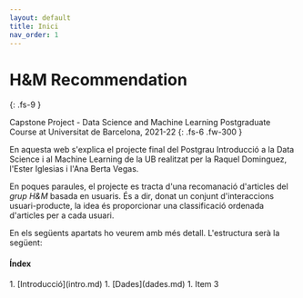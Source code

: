 ```yaml
---
layout: default
title: Inici
nav_order: 1
---
```


# H&M Recommendation
{: .fs-9 }

Capstone Project - Data Science and Machine Learning Postgraduate Course at Universitat de Barcelona, 2021-22
{: .fs-6 .fw-300 }

En aquesta web s'explica el projecte final del Postgrau Introducció a la Data Science i al Machine Learning de la UB realitzat per la Raquel Dominguez, l'Ester Iglesias i l'Ana Berta Vegas. 

En poques paraules, el projecte es tracta d'una recomanació d'articles del *grup H&M* basada en usuaris. És a dir, donat un conjunt d'interaccions usuari-producte, la idea és proporcionar una classificació ordenada d'articles per a cada usuari.

En els següents apartats ho veurem amb més detall. L'estructura serà la següent:


<div class="code-example" markdown="1">
<h4>Índex</h4>
1. [Introducció](intro.md)
1. [Dades](dades.md)
1. Item 3
</div>
